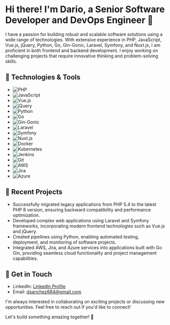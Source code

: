 # Hi there! I'm Dario, a Senior Software Developer and DevOps Engineer 👋

I have a passion for building robust and scalable software solutions using a wide range of technologies. With extensive experience in PHP, JavaScript, Vue.js, jQuery, Python, Go, Gin-Gonic, Laravel, Symfony, and Nuxt.js, I am proficient in both frontend and backend development. I enjoy working on challenging projects that require innovative thinking and problem-solving skills.

## 🔧 Technologies & Tools

- ![PHP](https://img.shields.io/badge/-PHP-777BB4?style=flat-square&logo=php&logoColor=white)
- ![JavaScript](https://img.shields.io/badge/-JavaScript-F7DF1E?style=flat-square&logo=javascript&logoColor=black)
- ![Vue.js](https://img.shields.io/badge/-Vue.js-4FC08D?style=flat-square&logo=vue.js&logoColor=white)
- ![jQuery](https://img.shields.io/badge/-jQuery-0769AD?style=flat-square&logo=jquery&logoColor=white)
- ![Python](https://img.shields.io/badge/-Python-3776AB?style=flat-square&logo=python&logoColor=white)
- ![Go](https://img.shields.io/badge/-Go-00ADD8?style=flat-square&logo=go&logoColor=white)
- ![Gin-Gonic](https://img.shields.io/badge/-Gin--Gonic-00ADD8?style=flat-square&logo=go&logoColor=white)
- ![Laravel](https://img.shields.io/badge/-Laravel-FF2D20?style=flat-square&logo=laravel&logoColor=white)
- ![Symfony](https://img.shields.io/badge/-Symfony-000000?style=flat-square&logo=symfony&logoColor=white)
- ![Nuxt.js](https://img.shields.io/badge/-Nuxt.js-00C58E?style=flat-square&logo=nuxt.js&logoColor=white)
- ![Docker](https://img.shields.io/badge/-Docker-2496ED?style=flat-square&logo=docker&logoColor=white)
- ![Kubernetes](https://img.shields.io/badge/-Kubernetes-326CE5?style=flat-square&logo=kubernetes&logoColor=white)
- ![Jenkins](https://img.shields.io/badge/-Jenkins-D24939?style=flat-square&logo=jenkins&logoColor=white)
- ![Git](https://img.shields.io/badge/-Git-F05032?style=flat-square&logo=git&logoColor=white)
- ![AWS](https://img.shields.io/badge/-AWS-232F3E?style=flat-square&logo=amazon-aws&logoColor=white)
- ![Jira](https://img.shields.io/badge/-Jira-0052CC?style=flat-square&logo=jira&logoColor=white)
- ![Azure](https://img.shields.io/badge/-Azure-0078D4?style=flat-square&logo=microsoft-azure&logoColor=white)

## 🌱 Recent Projects

- Successfully migrated legacy applications from PHP 5.4 to the latest PHP 8 version, ensuring backward compatibility and performance optimization.
- Developed complex web applications using Laravel and Symfony frameworks, incorporating modern frontend technologies such as Vue.js and jQuery.
- Created pipelines using Python, enabling automated testing, deployment, and monitoring of software projects.
- Integrated AWS, Jira, and Azure services into applications built with Go Gin, providing seamless cloud functionality and project management capabilities.

## 💬 Get in Touch

- LinkedIn: [LinkedIn Profile](https://www.linkedin.com/in/sdariosanchez/)
- Email: dsanchez684@gmail.com

I'm always interested in collaborating on exciting projects or discussing new opportunities. Feel free to reach out if you'd like to connect!

Let's build something amazing together! 🚀
